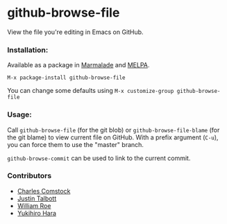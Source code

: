 github-browse-file
==================

View the file you're editing in Emacs on GitHub.

### Installation:

Available as a package in [Marmalade](https://marmalade-repo.org/) and [MELPA](http://melpa.org/).

`M-x package-install github-browse-file`

You can change some defaults using `M-x customize-group github-browse-file`

### Usage:
Call `github-browse-file` (for the git blob) or `github-browse-file-blame`
(for the git blame) to view current file on GitHub. With a prefix argument
(`C-u`), you can force them to use the "master" branch.

`github-browse-commit` can be used to link to the current commit.

### Contributors
* [Charles Comstock](https://github.com/dgtized)
* [Justin Talbott](https://github.com/waymondo)
* [William Roe](https://github.com/wjlroe)
* [Yukihiro Hara](https://github.com/yukihr)
